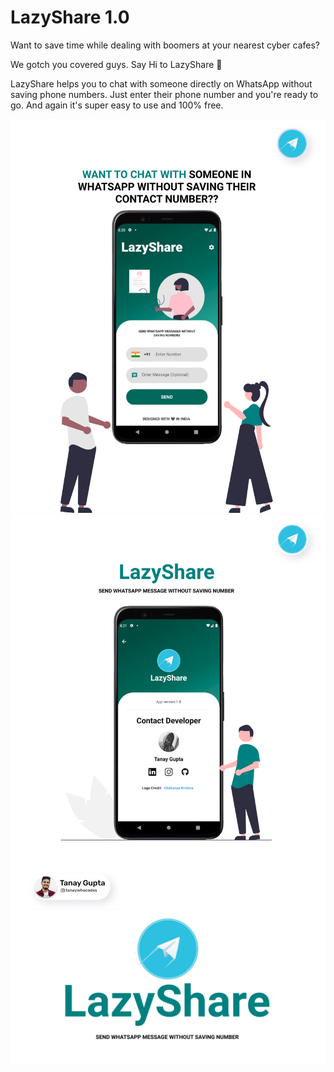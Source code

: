 # LazyShare 1.0

Want to save time while dealing with boomers at your nearest cyber cafes?

We gotch you covered guys. Say Hi to LazyShare 👋

LazyShare helps you to chat with someone directly on WhatsApp without saving phone numbers.
Just enter their phone number and you're ready to go. And again it's super easy to use and 100% free.

![App UI](/screenshot2.png)
![App UI](/screenshot1.png) 
![App UI](/logo.png) 


